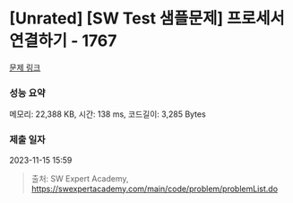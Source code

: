 # [Unrated] [SW Test 샘플문제] 프로세서 연결하기 - 1767 

[문제 링크](https://swexpertacademy.com/main/code/problem/problemDetail.do?contestProbId=AV4suNtaXFEDFAUf) 

### 성능 요약

메모리: 22,388 KB, 시간: 138 ms, 코드길이: 3,285 Bytes

### 제출 일자

2023-11-15 15:59



> 출처: SW Expert Academy, https://swexpertacademy.com/main/code/problem/problemList.do